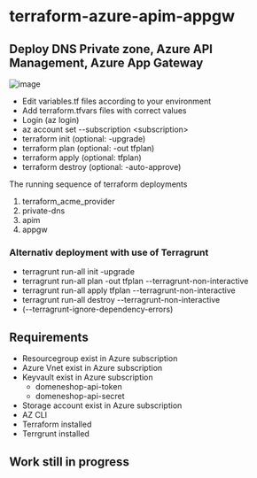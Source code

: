# terraform-azure-apim-appgw
## Deploy DNS Private zone, Azure API Management, Azure App Gateway

![image](https://github.com/rokris/terraform-azure-apim-appgw/assets/18302354/0f564774-ce3b-4f67-9331-b1a50affba77)

- Edit variables.tf files according to your environment
- Add terraform.tfvars files with correct values
- Login (az login)
- az account set --subscription \<subscription>
- terraform init (optional: -upgrade)
- terraform plan (optional: -out tfplan)
- terraform apply (optional: tfplan)
- terraform destroy (optional: -auto-approve)

The running sequence of terraform deployments
1. terraform_acme_provider
2. private-dns
3. apim
4. appgw

### Alternativ deployment with use of Terragrunt
- terragrunt run-all init -upgrade
- terragrunt run-all plan -out tfplan --terragrunt-non-interactive
- terragrunt run-all apply tfplan --terragrunt-non-interactive
- terragrunt run-all destroy --terragrunt-non-interactive
- (--terragrunt-ignore-dependency-errors)

## Requirements
- Resourcegroup exist in Azure subscription
- Azure Vnet exist in Azure subscription
- Keyvault exist in Azure subscription
    - domeneshop-api-token
    - domeneshop-api-secret
- Storage account exist in Azure subscription
- AZ CLI
- Terraform installed
- Terrgrunt installed

## Work still in progress
